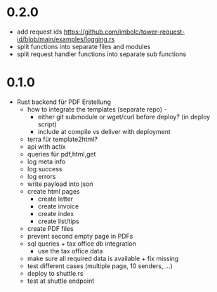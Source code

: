 # 0.2.0
- add request ids  https://github.com/imbolc/tower-request-id/blob/main/examples/logging.rs
- split functions into separate files and modules
- split request handler functions into separate sub functions 

# 0.1.0
- Rust backend für PDF Erstellung
    - how to integrate the templates (separate repo) -
      - either git submodule or wget/curl before deploy? (in deploy script) 
      - include at compile vs deliver with deployment
    + terra für template2html?
    + api with actix
    + queries für pdf,html,get
    + log meta info
    - log success
    - log errors
    + write payload into json
    + create html pages
      + create letter
      + create invoice
      + create index
      + create list/tips
    + create PDF files
    - prevent second empty page in PDFs
    - sql queries + tax office db integration
      - use the tax office data
    - make sure all required data is available + fix missing
    - test different cases (multiple page, 10 senders, ...)
    - deploy to shuttle.rs
    - test at shuttle endpoint